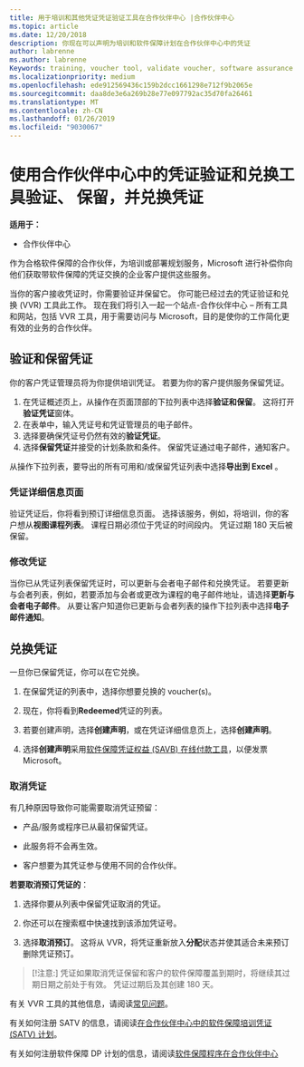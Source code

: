 ```yaml
---
title: 用于培训和其他凭证凭证验证工具在合作伙伴中心 |合作伙伴中心
ms.topic: article
ms.date: 12/20/2018
description: 你现在可以声明为培训和软件保障计划在合作伙伴中心中的凭证
author: labrenne
ms.author: labrenne
Keywords: training, voucher tool, validate voucher, software assurance claims, DPS, SATV
ms.localizationpriority: medium
ms.openlocfilehash: ede912569436c159b2dcc1661298e712f9b2065e
ms.sourcegitcommit: daa8de3e6a269b28e77e097792ac35d70fa26461
ms.translationtype: MT
ms.contentlocale: zh-CN
ms.lasthandoff: 01/26/2019
ms.locfileid: "9030067"
---
```

# <a name="use-the-voucher-validation-and-redemption-tool-in-partner-center-to-validate-reserve-and-redeem-vouchers"></a>使用合作伙伴中心中的凭证验证和兑换工具验证、 保留，并兑换凭证 

**适用于：**

- 合作伙伴中心

作为合格软件保障的合作伙伴，为培训或部署规划服务，Microsoft 进行补偿你向他们获取带软件保障的凭证交换的企业客户提供这些服务。

当你的客户接收凭证时，你需要验证并保留它。 你可能已经过去的凭证验证和兑换 (VVR) 工具此工作。 现在我们将引入一起一个站点-合作伙伴中心 – 所有工具和网站，包括 VVR 工具，用于需要访问与 Microsoft，目的是使你的工作简化更有效的业务的合作伙伴。

## <a name="validate-and-reserve-a-voucher"></a>验证和保留凭证

你的客户凭证管理员将为你提供培训凭证。 若要为你的客户提供服务保留凭证。

1. 在凭证概述页上，从操作在页面顶部的下拉列表中选择**验证和保留**。 这将打开**验证凭证**窗体。
2. 在表单中，输入凭证号和凭证管理员的电子邮件。
3. 选择要确保凭证号仍然有效的**验证凭证**。
4. 选择**保留凭证**并接受的计划条款和条件。 保留凭证通过电子邮件，通知客户。

从操作下拉列表，要导出的所有可用和/或保留凭证列表中选择**导出到 Excel** 。

### <a name="voucher-details-page"></a>凭证详细信息页面

验证凭证后，你将看到预订详细信息页面。 选择该服务，例如，将培训，你的客户想从**视图课程列表**。
课程日期必须位于凭证的时间段内。 凭证过期 180 天后被保留。

### <a name="modify-a-voucher"></a>修改凭证

当你已从凭证列表保留凭证时，可以更新与会者电子邮件和兑换凭证。 若要更新与会者列表，例如，若要添加与会者或更改为课程的电子邮件地址，请选择**更新与会者电子邮件**。 从要让客户知道你已更新与会者列表的操作下拉列表中选择**电子邮件通知**。

## <a name="redeem-a-voucher"></a>兑换凭证

一旦你已保留凭证，你可以在它兑换。 

1. 在保留凭证的列表中，选择你想要兑换的 voucher(s)。 
2. 现在，你将看到**Redeemed**凭证的列表。

4. 若要创建声明，选择**创建声明**，或在凭证详细信息页上，选择**创建声明**。

5. 选择**创建声明**采用[软件保障凭证权益 (SAVB) 在线付款工具](https://planningservices.partners.extranet.microsoft.com/en/Pages/getpaid.aspx)，以便发票 Microsoft。


### <a name="cancel-a-voucher"></a>取消凭证

有几种原因导致你可能需要取消凭证预留：

- 产品/服务或程序已从最初保留凭证。

- 此服务将不会再生效。

- 客户想要为其凭证参与使用不同的合作伙伴。

**若要取消预订凭证的**：

1. 选择你要从列表中保留凭证取消的凭证。

2. 你还可以在搜索框中快速找到该添加凭证号。 

3. 选择**取消预订**。 这将从 VVR，将凭证重新放入**分配**状态并使其适合未来预订删除凭证预订。

>[!注意:] 凭证如果取消凭证保留和客户的软件保障覆盖到期时，将继续其过期日期之前处于有效。 凭证过期后及其创建 180 天。

有关 VVR 工具的其他信息，请阅读[常见问题](vvr-faq.md)。

有关如何注册 SATV 的信息，请阅读[在合作伙伴中心中的软件保障培训凭证 (SATV) 计划](software-assurance-satv.md)。

有关如何注册软件保障 DP 计划的信息，请阅读[软件保障程序在合作伙伴中心](software-assurance-dps.md)

